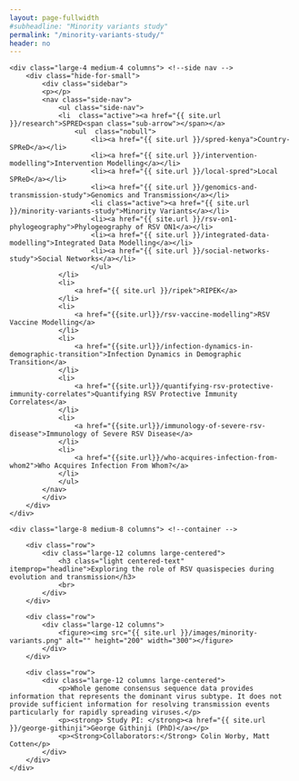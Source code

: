 ```yaml
---
layout: page-fullwidth
#subheadline: "Minority variants study"
permalink: "/minority-variants-study/"
header: no
---
```


<section role="main" class="scroll-container">

<div class="row">

	<div class="large-4 medium-4 columns"> <!--side nav -->
		<div class="hide-for-small">
			<div class="sidebar">	
			<p></p>
			<nav class="side-nav">
				<ul class="side-nav">
				<li  class="active"><a href="{{ site.url }}/research">SPRED<span class="sub-arrow"></span></a>
					<ul  class="nobull">
						<li><a href="{{ site.url }}/spred-kenya">Country-SPReD</a></li>
						<li><a href="{{ site.url }}/intervention-modelling">Intervention Modelling</a></li>
						<li><a href="{{ site.url }}/local-spred">Local SPReD</a></li>
						<li><a href="{{ site.url }}/genomics-and-transmission-study">Genomics and Transmission</a></li>
						<li class="active"><a href="{{ site.url }}/minority-variants-study">Minority Variants</a></li>
						<li><a href="{{ site.url }}/rsv-on1-phylogeography">Phylogeography of RSV ON1</a></li>
						<li><a href="{{ site.url }}/integrated-data-modelling">Integrated Data Modelling</a></li>
						<li><a href="{{ site.url }}/social-networks-study">Social Networks</a></li>
						</ul>
				</li>
				<li>
					<a href="{{ site.url }}/ripek">RIPEK</a>
				</li>
				<li>
					<a href="{{site.url}}/rsv-vaccine-modelling">RSV Vaccine Modelling</a>
				</li>
				<li>
					<a href="{{site.url}}/infection-dynamics-in-demographic-transition">Infection Dynamics in Demographic Transition</a>
				</li>
				<li>
					<a href="{{site.url}}/quantifying-rsv-protective-immunity-correlates">Quantifying RSV Protective Immunity Correlates</a>
				</li>
				<li>
					<a href="{{site.url}}/immunology-of-severe-rsv-disease">Immunology of Severe RSV Disease</a>
				</li>
				<li>
					<a href="{{site.url}}/who-acquires-infection-from-whom2">Who Acquires Infection From Whom?</a>
				</li>
				</ul>
			</nav>
			</div>
		</div>
	</div>

	<div class="large-8 medium-8 columns"> <!--container -->

		<div class="row">
			<div class="large-12 columns large-centered">
				<h3 class="light centered-text" itemprop="headline">Exploring the role of RSV quasispecies during evolution and transmission</h3>
				<br>
			</div>
		</div>

		<div class="row">
			<div class="large-12 columns">
				<figure><img src="{{ site.url }}/images/minority-variants.png" alt="" height="200" width="300"></figure>
			</div>
		</div>

		<div class="row">
			<div class="large-12 columns large-centered">
				<p>Whole genome consensus sequence data provides information that represents the dominant virus subtype. It does not provide sufficient information for resolving transmission events particularly for rapidly spreading viruses.</p>
				<p><strong> Study PI: </strong><a href="{{ site.url }}/george-githinji">George Githinji (PhD)</a></p>
				<p><Strong>Collaborators:</Strong> Colin Worby, Matt Cotten</p>
			</div>
		</div>
	</div>

</div>

</section>
